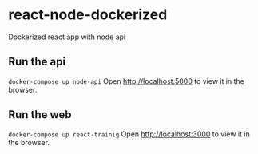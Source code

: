 # react-node-dockerized
Dockerized react app with node api

## Run the api 
`docker-compose up node-api`
Open [http://localhost:5000](http://localhost:5000) to view it in the browser.

## Run the web 
`docker-compose up react-trainig`
Open [http://localhost:3000](http://localhost:3000) to view it in the browser.
